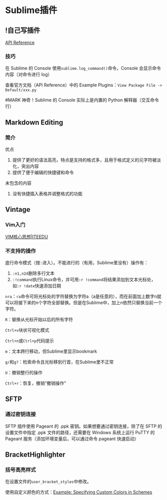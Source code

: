 # Sublime插件


## !自己写插件
[API Reference](https://www.sublimetext.com/docs/api_reference.html)

### 技巧
在 Sublime 的 Console 使用`sublime.log_command()`命令，Console 会显示命令内容（对命令进行 log）

查看官方文档（API Reference）中的 Example Plugins：`View Package File -> Default/xxx.py`

\#MARK 神奇！Sublime 的 Console 实际上是内置的 Python 解释器（交互命令行）

## Markdown Editing
### 简介
优点
1. 提供了更好的语法高亮，特点是支持的格式多，且用于格式定义的元字符被淡化，突出内容
2. 提供了便于编辑的快捷键和命令

未包含的内容
1. 没有快捷插入表格并调整格式的功能

## Vintage
### Vim入门
[VIM核心思想|ITEEDU](https://www.iteedu.com/blog/tools/vim/vimthinking)

### 不支持的操作
底行命令模式（按`:`进入）。不能进行的（有用，Sublime里没有）操作有：
1. `:n1,n2d`删除多行文本
2. `:!command`执行Linux命令，并可用`:r !command`将结果添加到文本光标处，如`:r !date`快速添加日期

`nra`：`ra`命令可将光标处的字符替换为字符a（a是任意的），而在前面加上数字n就可以将接下来的n个字符全部替换。但是在Sublime中，加上n依然只替换当前一个字符。

`R`：替换从光标开始以后的所有字符

`Ctrl+v`块状可视化模式

`Ctrl+n`或`Ctrl+p`代码提示

`m`：文本跨行移动，但Sublime里显示bookmark

`g/`和`g?`：检索命令且光标移到行首，在Sublime里不正常

`U`：撤销整行的操作

`Ctrl+r`：恢复，撤销“撤销操作”

## SFTP
### 通过密钥连接
SFTP 插件使用 Pageant 的 .ppk 密钥。如果想要通过密钥连接，除了在 SFTP 的设置文件中指定 .ppk 文件的路径，还需要在 Windows 系统上运行 PuTTY 的 Pageant 服务（添加环境变量后，可以通过命令 pageant 快速启动）

## BracketHighlighter
### 括号高亮样式
在设置文件的`user_bracket_styles`中修改。

使用自定义颜色的方式：[Example: Specifying Custom Colors in Schemes](https://facelessuser.github.io/BracketHighlighter/customize/#example-specifying-custom-colors-in-schemes)
